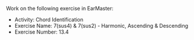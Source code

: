 Work on the following exercise in EarMaster:
- Activity: Chord Identification
- Exercise Name: 7(sus4) & 7(sus2) - Harmonic, Ascending & Descending
- Exercise Number: 13.4
